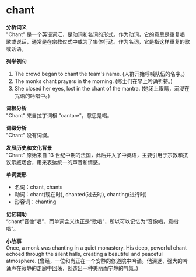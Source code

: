 # chant

**分析词义**  
"Chant" 是一个英语词汇，是动词和名词的形式。作为动词，它的意思是重复唱歌或说话，通常是在宗教仪式中或为了集体行动。作为名词，它是指这样重复的歌或话语。

  

**列举例句**

  

1.  The crowd began to chant the team's name. (人群开始呼喊队伍的名字。)
2.  The monks chant prayers in the morning. (修士们在早上吟诵祈祷。)
3.  She closed her eyes, lost in the chant of the mantra. (她闭上眼睛，沉浸在咒语的吟唱中。)

  

**词根分析**  
"Chant" 来自拉丁词根 "cantare"，意思是唱。

  

**词缀分析**  
"Chant" 没有词缀。

  

**发展历史和文化背景**  
"Chant" 原始来自 13 世纪中期的法国，此后并入了中英语，主要引用于宗教和抗议示威场合，用来表达统一的声音和情感。

  

**单词变形**

  

*   名词：chant, chants
*   动词：chant(现在时), chanted(过去时), chanting(进行时)
*   形容词：chanting

  

**记忆辅助**  
“chant”音像“唱”，而单词含义也正是“歌唱”，所以可以记忆为“音像唱，意指唱”。

  

**小故事**  
Once, a monk was chanting in a quiet monastery. His deep, powerful chant echoed through the silent halls, creating a beautiful and peaceful atmosphere. (曾经，一位和尚正在一个安静的修道院中吟诵。他深邃、强大的吟诵声在寂静的走廊中回荡，创造出一种美丽而宁静的气氛。)
